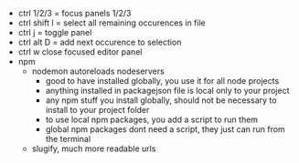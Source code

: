 - ctrl 1/2/3 = focus panels 1/2/3
- ctrl shift l = select all remaining occurences in file
- ctrl j = toggle panel
- ctrl alt D = add next occurence to selection
- ctrl w close focused editor panel
- npm
  - nodemon autoreloads nodeservers
    - good to have installed globally, you use it for all node projects
    - anything installed in packagejson file is local only to your project
    - any npm stuff you install globally, should not be necessary to install to your project folder
    - to use local npm packages, you add a script to run them
    - global npm packages dont need a script, they just can run from the terminal
  - slugify, much more readable urls
